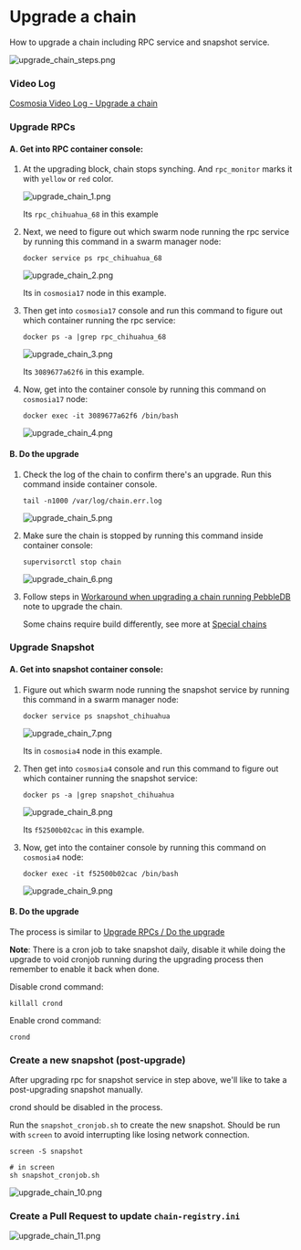 # Upgrade a chain

How to upgrade a chain including RPC service and snapshot service.


![upgrade_chain_steps.png](upgrade_chain_steps.png)

### Video Log

[Cosmosia Video Log - Upgrade a chain](https://www.youtube.com/embed/GCFg9nPdTmE ':include :type=iframe width=100% height=400px')


### Upgrade RPCs

#### A. Get into RPC container console:
1. At the upgrading block, chain stops synching. And `rpc_monitor` marks it with `yellow` or `red` color.
    
    ![upgrade_chain_1.png](upgrade_chain_1.png)

    Its `rpc_chihuahua_68` in this example
   

2. Next, we need to figure out which swarm node running the rpc service by running this command in a swarm manager node:
    
    ```console
    docker service ps rpc_chihuahua_68
    ```

    ![upgrade_chain_2.png](upgrade_chain_2.png)
   
    Its in `cosmosia17` node in this example.
   

3. Then get into `cosmosia17` console and run this command to figure out which container running the rpc service:

    ```console
    docker ps -a |grep rpc_chihuahua_68
    ```

    ![upgrade_chain_3.png](upgrade_chain_3.png)
   
    Its `3089677a62f6` in this example.
   

4. Now, get into the container console by running this command on `cosmosia17` node:

    ```console
    docker exec -it 3089677a62f6 /bin/bash
    ```

    ![upgrade_chain_4.png](upgrade_chain_4.png)


#### B. Do the upgrade

1. Check the log of the chain to confirm there's an upgrade. Run this command inside container console.

   ```console
   tail -n1000 /var/log/chain.err.log
   ```

   ![upgrade_chain_5.png](upgrade_chain_5.png)
   

2. Make sure the chain is stopped by running this command inside container console:

   ```console
   supervisorctl stop chain
   ```

   ![upgrade_chain_6.png](upgrade_chain_6.png)


3. Follow steps in [Workaround when upgrading a chain running PebbleDB](https://notional-labs.github.io/cosmosia/#/pebbledb?id=workaround-when-upgrading-a-chain-running-pebbledb) note to upgrade the chain.
   
   Some chains require build differently, see more at [Special chains](https://notional-labs.github.io/cosmosia/#/snapshot_usage?id=special-chains)
   
   
### Upgrade Snapshot
#### A. Get into snapshot container console:
1. Figure out which swarm node running the snapshot service by running this command in a swarm manager node:
    
    ```console
    docker service ps snapshot_chihuahua
    ```

    ![upgrade_chain_7.png](upgrade_chain_7.png)
   
    Its in `cosmosia4` node in this example.

2. Then get into `cosmosia4` console and run this command to figure out which container running the snapshot service:

    ```console
    docker ps -a |grep snapshot_chihuahua
    ```

    ![upgrade_chain_8.png](upgrade_chain_8.png)
   
    Its `f52500b02cac` in this example.


3. Now, get into the container console by running this command on `cosmosia4` node:

    ```console
    docker exec -it f52500b02cac /bin/bash
    ```

    ![upgrade_chain_9.png](upgrade_chain_9.png)

#### B. Do the upgrade
The process is similar to [Upgrade RPCs / Do the upgrade](https://notional-labs.github.io/cosmosia/#/admin_upgrade_a_chain?id=b-do-the-upgrade)

**Note**: There is a cron job to take snapshot daily, disable it while doing the upgrade to void cronjob running during the upgrading process then remember to enable it back when done.

Disable crond command:
```console
killall crond
```

Enable crond command:
```console
crond
```

### Create a new snapshot (post-upgrade)
After upgrading rpc for snapshot service in step above, we'll like to take a post-upgrading snapshot manually.

crond should be disabled in the process.

Run the `snapshot_cronjob.sh` to create the new snapshot. Should be run with `screen` to avoid interrupting like losing network connection.

```console
screen -S snapshot

# in screen
sh snapshot_cronjob.sh
```

![upgrade_chain_10.png](upgrade_chain_10.png)


### Create a Pull Request to update `chain-registry.ini`

![upgrade_chain_11.png](upgrade_chain_11.png)
